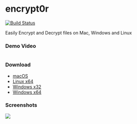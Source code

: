 # encrypt0r

[![Build Status](https://travis-ci.org/kunalnagar/encrypt0r.svg?branch=master)](https://travis-ci.org/kunalnagar/encrypt0r)

Easily Encrypt and Decrypt files on Mac, Windows and Linux

### Demo Video

![![](https://i.imgur.com/2EgMeUp.gifv)](https://youtu.be/WBf2bRMRFME)

### Download

- [macOS](https://github.com/kunalnagar/encrypt0r/releases/download/v1.0.1/encrypt0r-darwin-x64.zip)
- [Linux x64](https://github.com/kunalnagar/encrypt0r/releases/download/v1.0.1/encrypt0r-linux-x64.zip)
- [Windows x32](https://github.com/kunalnagar/encrypt0r/releases/download/v1.0.1/encrypt0r-win32-ia32.zip)
- [Windows x64](https://github.com/kunalnagar/encrypt0r/releases/download/v1.0.1/encrypt0r-win32-x64.zip)

### Screenshots

![](https://i.imgur.com/WQXyqsj.png)
